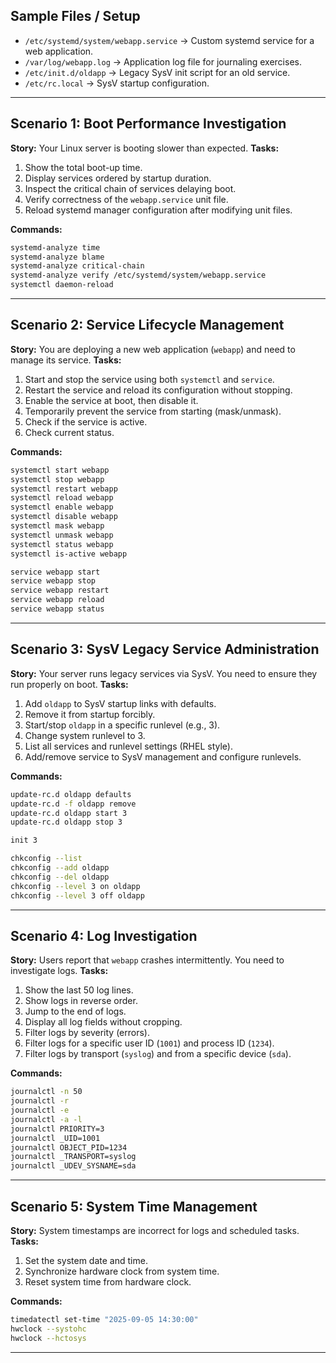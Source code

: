 ## **Sample Files / Setup**

* `/etc/systemd/system/webapp.service` → Custom systemd service for a web application.
* `/var/log/webapp.log` → Application log file for journaling exercises.
* `/etc/init.d/oldapp` → Legacy SysV init script for an old service.
* `/etc/rc.local` → SysV startup configuration.

---

## **Scenario 1: Boot Performance Investigation**

**Story:** Your Linux server is booting slower than expected.
**Tasks:**

1. Show the total boot-up time.
2. Display services ordered by startup duration.
3. Inspect the critical chain of services delaying boot.
4. Verify correctness of the `webapp.service` unit file.
5. Reload systemd manager configuration after modifying unit files.

**Commands:**

```bash
systemd-analyze time
systemd-analyze blame
systemd-analyze critical-chain
systemd-analyze verify /etc/systemd/system/webapp.service
systemctl daemon-reload
```

---

## **Scenario 2: Service Lifecycle Management**

**Story:** You are deploying a new web application (`webapp`) and need to manage its service.
**Tasks:**

1. Start and stop the service using both `systemctl` and `service`.
2. Restart the service and reload its configuration without stopping.
3. Enable the service at boot, then disable it.
4. Temporarily prevent the service from starting (mask/unmask).
5. Check if the service is active.
6. Check current status.

**Commands:**

```bash
systemctl start webapp
systemctl stop webapp
systemctl restart webapp
systemctl reload webapp
systemctl enable webapp
systemctl disable webapp
systemctl mask webapp
systemctl unmask webapp
systemctl status webapp
systemctl is-active webapp

service webapp start
service webapp stop
service webapp restart
service webapp reload
service webapp status
```

---

## **Scenario 3: SysV Legacy Service Administration**

**Story:** Your server runs legacy services via SysV. You need to ensure they run properly on boot.
**Tasks:**

1. Add `oldapp` to SysV startup links with defaults.
2. Remove it from startup forcibly.
3. Start/stop `oldapp` in a specific runlevel (e.g., 3).
4. Change system runlevel to 3.
5. List all services and runlevel settings (RHEL style).
6. Add/remove service to SysV management and configure runlevels.

**Commands:**

```bash
update-rc.d oldapp defaults
update-rc.d -f oldapp remove
update-rc.d oldapp start 3
update-rc.d oldapp stop 3

init 3

chkconfig --list
chkconfig --add oldapp
chkconfig --del oldapp
chkconfig --level 3 on oldapp
chkconfig --level 3 off oldapp
```

---

## **Scenario 4: Log Investigation**

**Story:** Users report that `webapp` crashes intermittently. You need to investigate logs.
**Tasks:**

1. Show the last 50 log lines.
2. Show logs in reverse order.
3. Jump to the end of logs.
4. Display all log fields without cropping.
5. Filter logs by severity (errors).
6. Filter logs for a specific user ID (`1001`) and process ID (`1234`).
7. Filter logs by transport (`syslog`) and from a specific device (`sda`).

**Commands:**

```bash
journalctl -n 50
journalctl -r
journalctl -e
journalctl -a -l
journalctl PRIORITY=3
journalctl _UID=1001
journalctl OBJECT_PID=1234
journalctl _TRANSPORT=syslog
journalctl _UDEV_SYSNAME=sda
```

---

## **Scenario 5: System Time Management**

**Story:** System timestamps are incorrect for logs and scheduled tasks.
**Tasks:**

1. Set the system date and time.
2. Synchronize hardware clock from system time.
3. Reset system time from hardware clock.

**Commands:**

```bash
timedatectl set-time "2025-09-05 14:30:00"
hwclock --systohc
hwclock --hctosys
```

---
